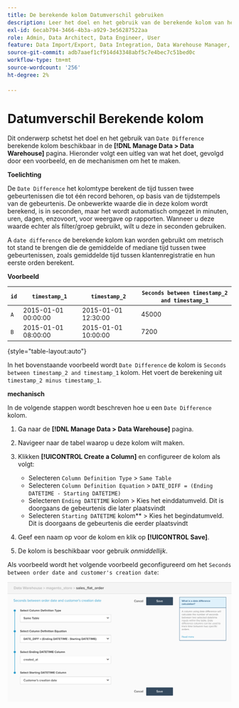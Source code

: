```yaml
---
title: De berekende kolom Datumverschil gebruiken
description: Leer het doel en het gebruik van de berekende kolom van het Verschil van de Datum.
exl-id: 6ecab794-3466-4b3a-a929-3e56287522aa
role: Admin, Data Architect, Data Engineer, User
feature: Data Import/Export, Data Integration, Data Warehouse Manager, Commerce Tables
source-git-commit: adb7aaef1cf914d43348abf5c7e4bec7c51bed0c
workflow-type: tm+mt
source-wordcount: '256'
ht-degree: 2%

---
```


# Datumverschil Berekende kolom

Dit onderwerp schetst het doel en het gebruik van `Date Difference` berekende kolom beschikbaar in de **[!DNL Manage Data > Data Warehouse]** pagina. Hieronder volgt een uitleg van wat het doet, gevolgd door een voorbeeld, en de mechanismen om het te maken.

**Toelichting**

De `Date Difference` het kolomtype berekent de tijd tussen twee gebeurtenissen die tot één record behoren, op basis van de tijdstempels van de gebeurtenis. De onbewerkte waarde die in deze kolom wordt berekend, is in seconden, maar het wordt automatisch omgezet in minuten, uren, dagen, enzovoort, voor weergave op rapporten. Wanneer u deze waarde echter als filter/groep gebruikt, wilt u deze in seconden gebruiken.

A `date difference` de berekende kolom kan worden gebruikt om metrisch tot stand te brengen die de gemiddelde of mediane tijd tussen twee gebeurtenissen, zoals gemiddelde tijd tussen klantenregistratie en hun eerste orden berekent.

**Voorbeeld**

| **`id`** | **`timestamp_1`** | **`timestamp_2`** | **`Seconds between timestamp_2 and timestamp_1`** |
|--- |--- |--- |--- |
| `A` | 2015-01-01 00:00:00 | 2015-01-01 12:30:00 | 45000 |
| `B` | 2015-01-01 08:00:00 | 2015-01-01 10:00:00 | 7200 |

{style="table-layout:auto"}


In het bovenstaande voorbeeld wordt `Date Difference` de kolom is `Seconds between timestamp_2 and timestamp_1` kolom. Het voert de berekening uit `timestamp_2 minus timestamp_1`.

**mechanisch**

In de volgende stappen wordt beschreven hoe u een `Date Difference` kolom.

1. Ga naar de **[!DNL Manage Data > Data Warehouse]** pagina.
1. Navigeer naar de tabel waarop u deze kolom wilt maken.
1. Klikken **[!UICONTROL Create a Column]** en configureer de kolom als volgt:
   * Selecteren `Column Definition Type` > `Same Table`
   * Selecteren `Column Definition Equation` > `DATE_DIFF = (Ending DATETIME - Starting DATETIME)`
   * Selecteren `Ending DATETIME` kolom > Kies het einddatumveld. Dit is doorgaans de gebeurtenis die later plaatsvindt
   * Selecteren `Starting DATETIME` kolom** > Kies het begindatumveld. Dit is doorgaans de gebeurtenis die eerder plaatsvindt

1. Geef een naam op voor de kolom en klik op **[!UICONTROL Save]**.
1. De kolom is beschikbaar voor gebruik *onmiddellijk*.

Als voorbeeld wordt het volgende voorbeeld geconfigureerd om het `Seconds between order date and customer's creation date`:

![](../../assets/date_diff.png)
